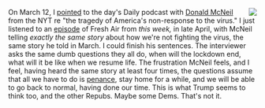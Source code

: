<img src="http://scripting.com/images/2020/05/02/firefighter.png" border="0" align="right">On March 12, I <a href="http://scripting.com/2020/03/12.html#a174026">pointed</a> to the day's Daily podcast with <a href="https://www.nytimes.com/by/donald-g-mcneil-jr">Donald McNeil</a> from the NYT re "the tragedy of America's non-response to the virus." I just listened to an <a href="https://www.npr.org/2020/04/29/847870532/what-the-u-s-might-learn-from-chinas-approach-to-covid-19">episode</a> of Fresh Air from <i>this week, </i>in late April, with McNeil telling <i>exactly the same story</i> about how we're not fighting the virus, the same story he told in March. I could finish his sentences. The interviewer asks the same dumb questions they all do, when will the lockdown end, what will it be like when we resume life. The frustration McNeil feels, and I feel, having heard the same story at least four times, the questions assume that all we have to do is <a href="https://www.merriam-webster.com/dictionary/penance">penance</a>, stay home for a while, and we will be able to go back to normal, having done our time. This is what Trump seems to think too, and the other Repubs. Maybe some Dems. That's not it. 
